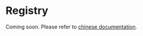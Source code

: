 # Registry

Coming soon. Please refer to [chinese documentation](https://mmengine.readthedocs.io/zh_CN/latest/advanced_tutorials/registry.html).
